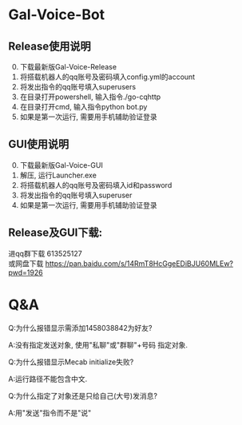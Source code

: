 # Gal-Voice-Bot

## Release使用说明

0. 下载最新版Gal-Voice-Release
1. 将搭载机器人的qq账号及密码填入config.yml的account
2. 将发出指令的qq账号填入superusers
3. 在目录打开powershell, 输入指令./go-cqhttp
4. 在目录打开cmd, 输入指令python bot.py
5. 如果是第一次运行, 需要用手机辅助验证登录

## GUI使用说明

0. 下载最新版Gal-Voice-GUI
1. 解压, 运行Launcher.exe
2. 将搭载机器人的qq账号及密码填入id和password
3. 将发出指令的qq账号填入superuser
4. 如果是第一次运行, 需要用手机辅助验证登录

## Release及GUI下载:<br>
进qq群下载 613525127
<br>
或网盘下载 https://pan.baidu.com/s/14RmT8HcGgeEDiBJU60MLEw?pwd=1926

# Q&A
Q:为什么报错显示需添加1458038842为好友?

A:没有指定发送对象, 使用"私聊"或"群聊"+号码 指定对象.


Q:为什么报错显示Mecab initialize失败?

A:运行路径不能包含中文.


Q:为什么指定了对象还是只给自己(大号)发消息?

A:用"发送"指令而不是"说"
